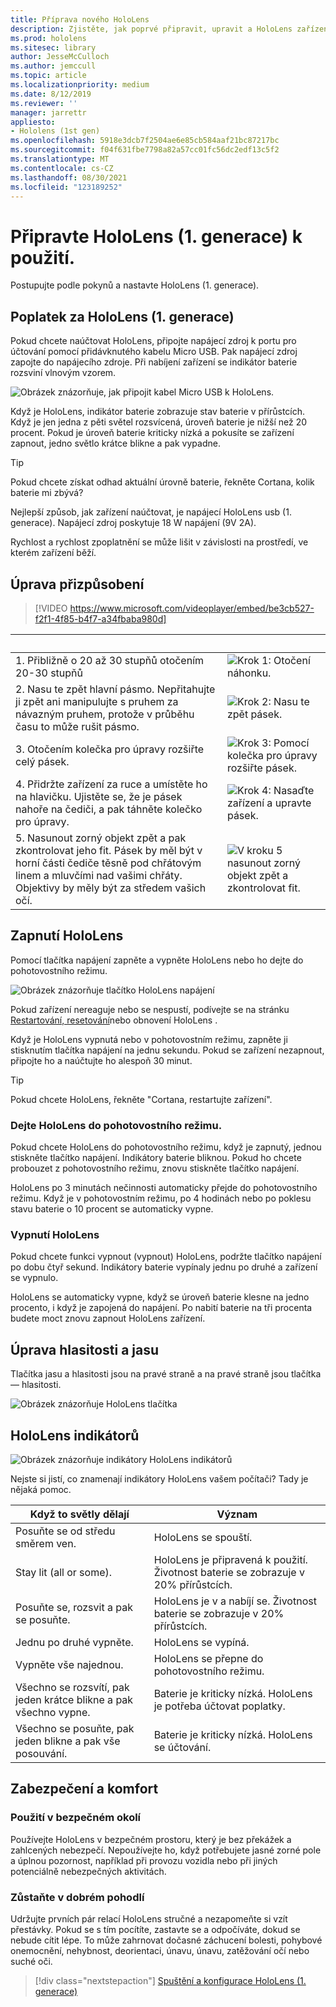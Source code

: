 ```yaml
---
title: Příprava nového HoloLens
description: Zjistěte, jak poprvé připravit, upravit a HoloLens zařízení s hybridní realitou (1. generace).
ms.prod: hololens
ms.sitesec: library
author: JesseMcCulloch
ms.author: jemccull
ms.topic: article
ms.localizationpriority: medium
ms.date: 8/12/2019
ms.reviewer: ''
manager: jarrettr
appliesto:
- Hololens (1st gen)
ms.openlocfilehash: 5918e3dcb7f2504ae6e85cb584aaf21bc87217bc
ms.sourcegitcommit: f04f631fbe7798a82a57cc01fc56dc2edf13c5f2
ms.translationtype: MT
ms.contentlocale: cs-CZ
ms.lasthandoff: 08/30/2021
ms.locfileid: "123189252"
---
```

# <a name="get-your-hololens-1st-gen-ready-to-use"></a>Připravte HoloLens (1. generace) k použití.

Postupujte podle pokynů a nastavte HoloLens (1. generace).

## <a name="charge-your-hololens-1st-gen"></a>Poplatek za HoloLens (1. generace)

Pokud chcete naúčtovat HoloLens, připojte napájecí zdroj k portu pro účtování pomocí přidávknutého kabelu Micro USB. Pak napájecí zdroj zapojte do napájecího zdroje. Při nabíjení zařízení se indikátor baterie rozsviní vlnovým vzorem.

![Obrázek znázorňuje, jak připojit kabel Micro USB k HoloLens.](./images/hololens-charging.png)

Když je HoloLens, indikátor baterie zobrazuje stav baterie v přírůstcích. Když je jen jedna z pěti světel rozsvícená, úroveň baterie je nižší než 20 procent. Pokud je úroveň baterie kriticky nízká a pokusíte se zařízení zapnout, jedno světlo krátce blikne a pak vypadne.

> [!TIP]
> Pokud chcete získat odhad aktuální úrovně baterie, řekněte Cortana, kolik baterie mi zbývá?

Nejlepší způsob, jak zařízení naúčtovat, je napájecí HoloLens usb (1. generace).  Napájecí zdroj poskytuje 18 W napájení (9V 2A).

Rychlost a rychlost zpoplatnění se může lišit v závislosti na prostředí, ve kterém zařízení běží.

## <a name="adjust-fit"></a>Úprava přizpůsobení

> [!VIDEO https://www.microsoft.com/videoplayer/embed/be3cb527-f2f1-4f85-b4f7-a34fbaba980d]

| &nbsp; | &nbsp; |
|:--- |:--- |
|1. Přibližně o 20 až 30 stupňů otočením 20-30 stupňů|![Krok 1: Otočení náhonku.](./images/FitGuideStep1.png)|
|2. Nasu te zpět hlavní pásmo. Nepřitahujte ji zpět ani manipulujte s pruhem za návazným pruhem, protože v průběhu času to může rušit pásmo.|![Krok 2: Nasu te zpět pásek.](./images/FitGuideStep2.png)|
|3. Otočením kolečka pro úpravy rozšiřte celý pásek. |![Krok 3: Pomocí kolečka pro úpravy rozšiřte pásek.](./images/FitGuideStep3.png)|
|4. Přidržte zařízení za ruce a umístěte ho na hlavičku. Ujistěte se, že je pásek nahoře na čediči, a pak táhněte kolečko pro úpravy.|![Krok 4: Nasaďte zařízení a upravte pásek.](./images/FitGuideStep4.png)|
|5. Nasunout zorný objekt zpět a pak zkontrolovat jeho fit. Pásek by měl být v horní části čediče těsně pod chřátovým linem a mluvčími nad vašimi chřáty. Objektivy by měly být za středem vašich očí.|![V kroku 5 nasunout zorný objekt zpět a zkontrolovat fit.](./images/FitGuideSetep5.png)|

## <a name="turn-on-your-hololens"></a>Zapnutí HoloLens

Pomocí tlačítka napájení zapněte a vypněte HoloLens nebo ho dejte do pohotovostního režimu.

![Obrázek znázorňuje tlačítko HoloLens napájení](./images/hololens-power.png)

Pokud zařízení nereaguje nebo se nespustí, podívejte se na stránku [Restartování, resetování](hololens-restart-recover.md)nebo obnovení HoloLens .

Když je HoloLens vypnutá nebo v pohotovostním režimu, zapněte ji stisknutím tlačítka napájení na jednu sekundu. Pokud se zařízení nezapnout, připojte ho a naúčtujte ho alespoň 30 minut.

> [!TIP]
> Pokud chcete HoloLens, řekněte "Cortana, restartujte zařízení".

### <a name="put-hololens-in-standby"></a>Dejte HoloLens do pohotovostního režimu.

Pokud chcete HoloLens do pohotovostního režimu, když je zapnutý, jednou stiskněte tlačítko napájení. Indikátory baterie bliknou. Pokud ho chcete probouzet z pohotovostního režimu, znovu stiskněte tlačítko napájení.

HoloLens po 3 minutách nečinnosti automaticky přejde do pohotovostního režimu. Když je v pohotovostním režimu, po 4 hodinách nebo po poklesu stavu baterie o 10 procent se automaticky vypne.

### <a name="shut-down-hololens"></a>Vypnutí HoloLens

Pokud chcete funkci vypnout (vypnout) HoloLens, podržte tlačítko napájení po dobu čtyř sekund. Indikátory baterie vypínaly jednu po druhé a zařízení se vypnulo.

HoloLens se automaticky vypne, když se úroveň baterie klesne na jedno procento, i když je zapojená do napájení. Po nabití baterie na tři procenta budete moct znovu zapnout HoloLens zařízení.

## <a name="adjust-volume-and-brightness"></a>Úprava hlasitosti a jasu

Tlačítka jasu a hlasitosti jsou na pravé straně a na pravé straně jsou tlačítka &mdash; hlasitosti.

![Obrázek znázorňuje HoloLens tlačítka](./images/hololens-buttons.jpg)

## <a name="hololens-indicator-lights"></a>HoloLens indikátorů

![Obrázek znázorňuje indikátory HoloLens indikátorů](./images/hololens-lights.png)

Nejste si jistí, co znamenají indikátory HoloLens vašem počítači? Tady je nějaká pomoc.

|Když to světly dělají |Význam |
|---|---|
|Posuňte se od středu směrem ven. |HoloLens se spouští. |
|Stay lit (all or some). |HoloLens je připravená k použití. Životnost baterie se zobrazuje v 20% přírůstcích. |
|Posuňte se, rozsvit a pak se posuňte. |HoloLens je v a nabíjí se. Životnost baterie se zobrazuje v 20% přírůstcích. |
|Jednu po druhé vypněte. |HoloLens se vypíná. |
|Vypněte vše najednou. |HoloLens se přepne do pohotovostního režimu. |
|Všechno se rozsvítí, pak jeden krátce blikne a pak všechno vypne. |Baterie je kriticky nízká. HoloLens je potřeba účtovat poplatky. |
|Všechno se posuňte, pak jeden blikne a pak vše posouvání. |Baterie je kriticky nízká. HoloLens se účtování. |

## <a name="safety-and-comfort"></a>Zabezpečení a komfort

### <a name="use-in-safe-surroundings"></a>Použití v bezpečném okolí

Používejte HoloLens v bezpečném prostoru, který je bez překážek a zahlcených nebezpečí. Nepoužívejte ho, když potřebujete jasné zorné pole a úplnou pozornost, například při provozu vozidla nebo při jiných potenciálně nebezpečných aktivitách.

### <a name="stay-comfortable"></a>Zůstaňte v dobrém pohodlí

Udržujte prvních pár relací HoloLens stručné a nezapomeňte si vzít přestávky. Pokud se s tím pocítíte, zastavte se a odpočíváte, dokud se nebude cítit lépe. To může zahrnovat dočasné záchucení bolesti, pohybové onemocnění, nehybnost, deorientaci, únavu, únavu, zatěžování očí nebo suché oči.

> [!div class="nextstepaction"]
> [Spuštění a konfigurace HoloLens (1. generace)](hololens1-start.md)

